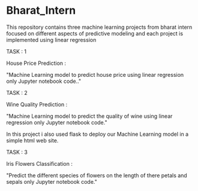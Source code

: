 # Bharat_Intern
This repository contains three machine learning projects from bharat intern focused on different aspects of predictive modeling and each project is implemented using linear regression

TASK : 1

House Price Prediction :

"Machine Learning model to predict house price using linear regression only Jupyter notebook code.."

TASK : 2

Wine Quality Prediction :

"Machine Learning model to predict the quality of wine using linear regression only Jupyter notebook code."

In this project i also used flask to deploy our Machine Learning model in a simple html web site.

TASK : 3

Iris Flowers Classification :

"Predict the different species of flowers on the length of there petals and sepals only Jupyter notebook code."
